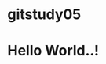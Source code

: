 # gitstudy05
<!DOCTYPE html>
<html>
	<head>
		<title>HTML5 Basic</title>
	</head>
	<body>
	<h1>Hello World..!</h1>
	</body>
</html>
